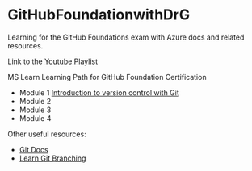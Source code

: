 # GitHubFoundationwithDrG
Learning for the GitHub Foundations exam with Azure docs and related resources.

Link to the [Youtube Playlist](https://youtu.be/cbIsxKEQZ7Y?feature=shared)

MS Learn Learning Path for GitHub Foundation Certification
- Module 1 [Introduction to version control with Git](https://learn.microsoft.com/en-us/training/paths/intro-to-vc-git/)
- Module 2
- Module 3
- Module 4


Other useful resources:
- [Git Docs](https://docs.github.com/en/get-started)
- [Learn Git Branching](https://learngitbranching.js.org/)
